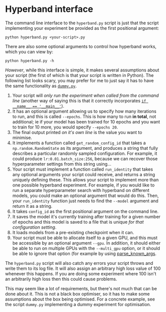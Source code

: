 
# Hyperband interface

The command line interface to the `hyperband.py` script is just that the
script implementing your experiment be provided as the first positional
argument:

```
python hyperband.py <your-script>.py
```

There are also some optional arguments to control how hyperband works,
which you can view by:

```
python hyperband.py -h
```

*However*, while this interface is simple, it makes several assumptions
about your script (the first of which is that your script is written in
Python). The following list looks scary, you may prefer for me to just say
it has to have the same functionality as [`dummy.py`](dummy.py).

1. Your script will *only run the experiment when called from the
command line* (another way of saying this is that it correctly incorporates
[`if __name__ == '__main__'`](https://stackoverflow.com/questions/419163/what-does-if-name-main-do)).
2. It has an optional argument allowing us to specify how many iterations
to run, and this is called `--epochs`. This is how many to run **in
total**, not additional; ie if your model has been trained for 10 epochs
and you want to train for 10 more, you would specify `--epochs 20`.
3. The final output printed *on it's own line* is the value you want to
minimise.
4. It implements a function called `get_random_config_id` that takes a
`np.random.RandomState` as its argument, and produces a string that fully
describes a particular randomly sampled configuration. For example, it
could produce `lr:0.01.batch_size:256`, because we can recover those
hyperparameter settings from this string using...
6. Your script must implement a function called `run_identity` that takes
any optional arguments your script could receive, and returns a string
uniquely defining these. This allows your script to implement more than one
possible hyperband experiment. For example, if you would like to run a
separate hyperparameter search with hyperband on different models, you
could make an optional argument that would do this. Then, your
`run_identity` function just needs to find the `--model` argument and
return it as a string.
7. It takes `config_id` as the first positional argument on the command
line.
8. It saves the model it's currently training after training for a given
number of epochs and this model is saved to a file that is unique *for that
configuration setting*.
9. It loads models from a pre-existing checkpoint when it can.
10. Your script must be able to allocate itself to a given GPU, and this
must be accessible by an optional argument `--gpu`. In addition, it should
either be able to run on multiple GPUs with the `--multi_gpu` option, or it
should be able to ignore that option (for example by using
[parse_known_args](https://docs.python.org/3.4/library/argparse.html#argparse.ArgumentParser.parse_known_args).

The `hyperband.py` script will also catch any errors your script throws and
write them to its log file. It will also assign an arbitrary high loss
value of 100 whenever this happens. If you are doing some experiment where
100 isn't an arbitrarily high loss then this could cause problems.

This may seem like a lot of requirements, but there's not much that can be
done about it. This is not a black box optimiser, so it has to make some
assumptions about the box being optimised. For a concrete example, see the
script `dummy.py` implementing a dummy experiment for optimisation. 


